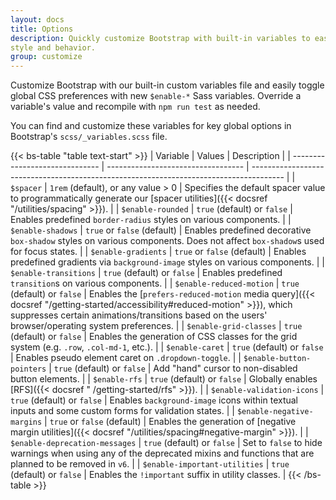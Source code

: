 ```yaml
---
layout: docs
title: Options
description: Quickly customize Bootstrap with built-in variables to easily toggle global CSS preferences for controlling
style and behavior.
group: customize
---
```


Customize Bootstrap with our built-in custom variables file and easily toggle global CSS preferences with
new `$enable-*` Sass variables. Override a variable's value and recompile with `npm run test` as needed.

You can find and customize these variables for key global options in Bootstrap's `scss/_variables.scss` file.

{{< bs-table "table text-start" >}}
| Variable | Values | Description |
| ------------------------------ | ---------------------------------- |
-------------------------------------------------------------------------------------- |
| `$spacer`                      | `1rem` (default), or any value > 0 | Specifies the default spacer value to
programmatically generate our [spacer utilities]({{< docsref "/utilities/spacing" >}}). |
| `$enable-rounded`              | `true` (default) or `false`        | Enables predefined `border-radius` styles on
various components. |
| `$enable-shadows`              | `true` or `false` (default)        | Enables predefined decorative `box-shadow`
styles on various components. Does not affect `box-shadow`s used for focus states. |
| `$enable-gradients`            | `true` or `false` (default)        | Enables predefined gradients
via `background-image` styles on various components. |
| `$enable-transitions`          | `true` (default) or `false`        | Enables predefined `transition`s on various
components. |
| `$enable-reduced-motion`       | `true` (default) or `false`        | Enables
the [`prefers-reduced-motion` media query]({{< docsref "/getting-started/accessibility#reduced-motion" >}}), which
suppresses certain animations/transitions based on the users' browser/operating system preferences. |
| `$enable-grid-classes`         | `true` (default) or `false`        | Enables the generation of CSS classes for the
grid system (e.g. `.row`, `.col-md-1`, etc.). |
| `$enable-caret`                | `true` (default) or `false`        | Enables pseudo element caret
on `.dropdown-toggle`. |
| `$enable-button-pointers`      | `true` (default) or `false`        | Add "hand" cursor to non-disabled button
elements. |
| `$enable-rfs`                  | `true` (default) or `false`        | Globally enables [RFS]({{< docsref "
/getting-started/rfs" >}}). |
| `$enable-validation-icons`     | `true` (default) or `false`        | Enables `background-image` icons within textual
inputs and some custom forms for validation states. |
| `$enable-negative-margins`     | `true` or `false` (default)        | Enables the generation
of [negative margin utilities]({{< docsref "/utilities/spacing#negative-margin" >}}). |
| `$enable-deprecation-messages` | `true` (default) or `false`        | Set to `false` to hide warnings when using any
of the deprecated mixins and functions that are planned to be removed in `v6`. |
| `$enable-important-utilities`  | `true` (default) or `false`        | Enables the `!important` suffix in utility
classes. |
{{< /bs-table >}}
